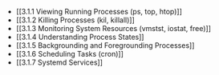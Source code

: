 

- [[3.1.1 Viewing Running Processes (ps, top, htop)]]
- [[3.1.2 Killing Processes (kil, killall)]]
- [[3.1.3 Monitoring System Resources (vmstst, iostat, free)]]
- [[3.1.4 Understanding Process States]]
- [[3.1.5 Backgrounding and Foregrounding Processes]]
- [[3.1.6 Scheduling Tasks (cron)]]
- [[3.1.7 Systemd Services]]